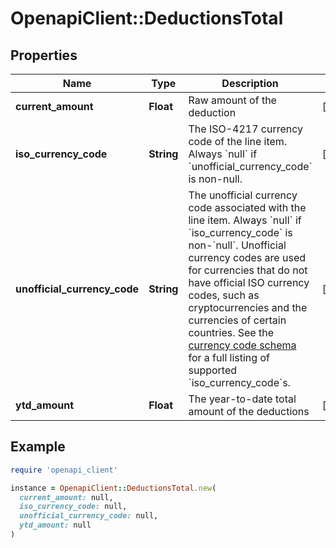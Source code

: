 # OpenapiClient::DeductionsTotal

## Properties

| Name | Type | Description | Notes |
| ---- | ---- | ----------- | ----- |
| **current_amount** | **Float** | Raw amount of the deduction | [optional] |
| **iso_currency_code** | **String** | The ISO-4217 currency code of the line item. Always &#x60;null&#x60; if &#x60;unofficial_currency_code&#x60; is non-null. | [optional] |
| **unofficial_currency_code** | **String** | The unofficial currency code associated with the line item. Always &#x60;null&#x60; if &#x60;iso_currency_code&#x60; is non-&#x60;null&#x60;. Unofficial currency codes are used for currencies that do not have official ISO currency codes, such as cryptocurrencies and the currencies of certain countries.  See the [currency code schema](https://plaid.com/docs/api/accounts#currency-code-schema) for a full listing of supported &#x60;iso_currency_code&#x60;s. | [optional] |
| **ytd_amount** | **Float** | The year-to-date total amount of the deductions | [optional] |

## Example

```ruby
require 'openapi_client'

instance = OpenapiClient::DeductionsTotal.new(
  current_amount: null,
  iso_currency_code: null,
  unofficial_currency_code: null,
  ytd_amount: null
)
```

